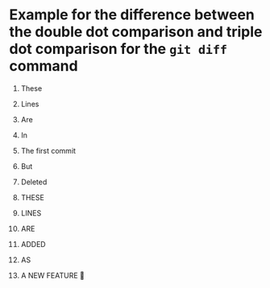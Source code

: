# Example for the difference between the double dot comparison and triple dot comparison for the `git diff` command

1. These
2. Lines
3. Are
4. In
5. The first commit
6. But
7. Deleted

1. THESE
2. LINES
3. ARE
4. ADDED
5. AS
6. A NEW FEATURE :tada:
